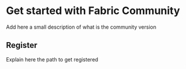 # Get started with Fabric Community

Add here a small description of what is the community version

## Register

Explain here the path to get registered
